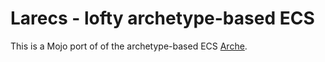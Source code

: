 # Larecs - lofty archetype-based ECS

This is a Mojo port of of the archetype-based ECS [Arche](https://github.com/mlange-42/arche).
